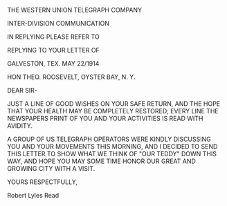 THE WESTERN UNION TELEGRAPH COMPANY

INTER-DIVISION COMMUNICATION

IN REPLYING PLEASE REFER TO

REPLYING TO YOUR LETTER OF

GALVESTON, TEX. MAY 22/1914

HON THEO. ROOSEVELT,
OYSTER BAY, N. Y.

DEAR SIR-

JUST A LINE OF GOOD WISHES ON YOUR SAFE RETURN, AND THE HOPE THAT YOUR HEALTH MAY BE COMPLETELY RESTORED; EVERY LINE THE NEWSPAPERS PRINT OF YOU AND YOUR ACTIVITIES IS READ WITH AVIDITY.

A GROUP OF US TELEGRAPH OPERATORS WERE KINDLY DISCUSSING YOU AND YOUR MOVEMENTS THIS MORNING, AND I DECIDED TO SEND THIS LETTER TO SHOW WHAT WE THINK OF "OUR TEDDY" DOWN THIS WAY, AND HOPE YOU MAY SOME TIME HONOR OUR GREAT AND GROWING CITY WITH A VISIT.

YOURS RESPECTFULLY,

Robert Lyles Read